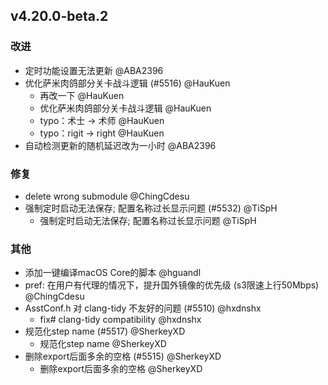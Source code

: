 ## v4.20.0-beta.2

### 改进

- 定时功能设置无法更新 @ABA2396
- 优化萨米肉鸽部分关卡战斗逻辑 (#5516) @HauKuen
   - 再改一下 @HauKuen
   - 优化萨米肉鸽部分关卡战斗逻辑 @HauKuen
   - typo：术士 -> 术师 @HauKuen
   - typo：rigit -> right @HauKuen
- 自动检测更新的随机延迟改为一小时 @ABA2396

### 修复

- delete wrong submodule @ChingCdesu
- 强制定时启动无法保存; 配置名称过长显示问题 (#5532) @TiSpH
   - 强制定时启动无法保存; 配置名称过长显示问题 @TiSpH

### 其他

- 添加一键编译macOS Core的脚本 @hguandl
- pref: 在用户有代理的情况下，提升国外镜像的优先级 (s3限速上行50Mbps) @ChingCdesu
- AsstConf.h 对 clang-tidy 不友好的问题 (#5510) @hxdnshx
   - fix# clang-tidy compatibility @hxdnshx
- 规范化step name (#5517) @SherkeyXD
   - 规范化step name @SherkeyXD
- 删除export后面多余的空格 (#5515) @SherkeyXD
   - 删除export后面多余的空格 @SherkeyXD

